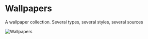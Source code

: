 # Wallpapers

A wallpaper collection. Several types, several styles, several sources


![Wallpapers](montaje.jp)
